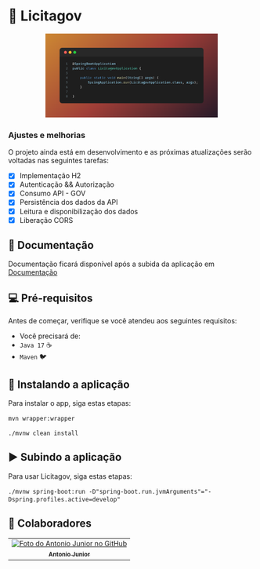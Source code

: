 # 📰 Licitagov
 
<div style="margin: auto; width:70%">
    <img style="max-width: 100%" src="cover-image.png" alt="exemplo imagem">
</div>

### Ajustes e melhorias

O projeto ainda está em desenvolvimento e as próximas atualizações serão voltadas nas seguintes tarefas:

- [X] Implementação H2
- [X] Autenticação && Autorização
- [X] Consumo API - GOV
- [X] Persistência dos dados da API
- [X] Leitura e disponibilização dos dados
- [X] Liberação CORS

## 📃 Documentação

Documentação ficará disponível após a subida da aplicação em <a href="http://localhost:8080/documentation"> Documentação </a>

## 💻 Pré-requisitos

Antes de começar, verifique se você atendeu aos seguintes requisitos:
* Você precisará de:  
*  `Java 17` ☕ 
*  `Maven`   🐦

## 🚀 Instalando a aplicação

Para instalar o app, siga estas etapas:


```
mvn wrapper:wrapper
```

```
./mvnw clean install
```

## ▶️ Subindo a aplicação

Para usar Licitagov, siga estas etapas:

```
./mvnw spring-boot:run -D"spring-boot.run.jvmArguments"="-Dspring.profiles.active=develop"
```


## 🤝 Colaboradores

<table>
  <tr>
    <td align="center">
      <a href="#">
        <img src="https://avatars.githubusercontent.com/u/62296308?s=400&u=d0d234f9342f71e91bdcf7b8cf6f4a257302546a&v=4" width="100px;" alt="Foto do Antonio Junior no GitHub"/><br>
        <sub>
          <b>Antonio Junior</b>
        </sub>
      </a>
    </td>
  </tr>
</table>
